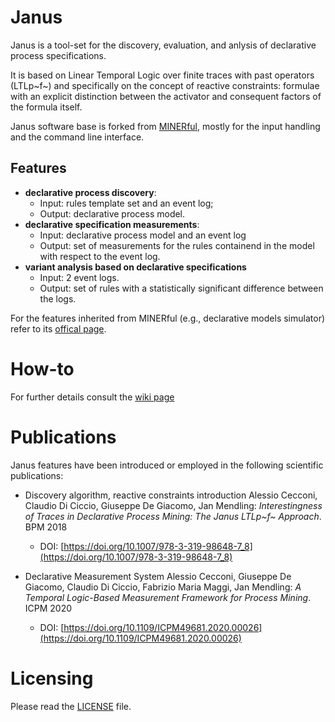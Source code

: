 Janus
=========================
Janus is a tool-set for the discovery, evaluation, and anlysis of declarative process specifications.

It is based on Linear Temporal Logic over finite traces with past operators (LTLp~f~) and specifically on the concept  of reactive constraints: formulae with an explicit distinction between the activator and consequent factors of the formula itself.

Janus software base is forked from [MINERful](https://github.com/cdc08x/MINERful), mostly for the input handling and the command line interface.

Features
---------------------------------------
- **declarative process discovery**: 
	- Input: rules template set and an event log;
	- Output: declarative process model.
- **declarative specification measurements**: 
	- Input: declarative process model and an event log
	- Output: set of measurements for the rules containend in the model with respect to the event log.
- **variant analysis based on declarative specifications**
	- Input: 2 event logs.
	- Output: set of rules with a statistically significant difference between the logs.

For the features inherited from MINERful (e.g., declarative models simulator) refer to its [offical page](https://github.com/cdc08x/MINERful).


How-to
=========================

For further details consult the [wiki page](https://github.com/Oneiroe/Janus/wiki) 


Publications
=========================
Janus features have been introduced or employed in the following scientific publications:

- Discovery algorithm, reactive constraints introduction
Alessio Cecconi, Claudio Di Ciccio, Giuseppe De Giacomo, Jan Mendling:
*Interestingness of Traces in Declarative Process Mining: The Janus LTLp~f~ Approach*. BPM 2018
	- DOI: [https://doi.org/10.1007/978-3-319-98648-7_8](https://doi.org/10.1007/978-3-319-98648-7_8)

- Declarative Measurement System
Alessio Cecconi, Giuseppe De Giacomo, Claudio Di Ciccio, Fabrizio Maria Maggi, Jan Mendling:
*A Temporal Logic-Based Measurement Framework for Process Mining*. ICPM 2020
	- DOI: [https://doi.org/10.1109/ICPM49681.2020.00026](https://doi.org/10.1109/ICPM49681.2020.00026)


Licensing
=========================
Please read the [LICENSE](https://github.com/Oneiroe/MINERful/blob/master/LICENSE) file.

